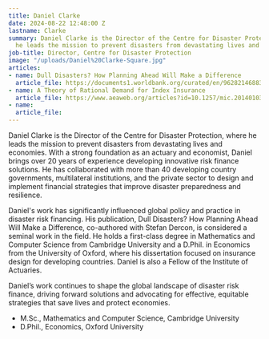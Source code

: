 ```yaml
---
title: Daniel Clarke
date: 2024-08-22 12:48:00 Z
lastname: Clarke
summary: Daniel Clarke is the Director of the Centre for Disaster Protection, where
  he leads the mission to prevent disasters from devastating lives and economies.
job-title: Director, Centre for Disaster Protection
image: "/uploads/Daniel%20Clarke-Square.jpg"
articles:
- name: Dull Disasters? How Planning Ahead Will Make a Difference
  article_file: https://documents1.worldbank.org/curated/en/962821468836117709/pdf/106944-PUB-add-isbn-PUBLIC-9780191088414.pdf?_gl=1*h8qb5n*_gcl_au*NDg4MTA5ODM0LjE3MjEzODk5ODI.
- name: A Theory of Rational Demand for Index Insurance
  article_file: https://www.aeaweb.org/articles?id=10.1257/mic.20140103
- name: 
  article_file: 
---
```


Daniel Clarke is the Director of the Centre for Disaster Protection, where he leads the mission to prevent disasters from devastating lives and economies. With a strong foundation as an actuary and economist, Daniel brings over 20 years of experience developing innovative risk finance solutions. He has collaborated with more than 40 developing country governments, multilateral institutions, and the private sector to design and implement financial strategies that improve disaster preparedness and resilience.

Daniel's work has significantly influenced global policy and practice in disaster risk financing. His publication, Dull Disasters? How Planning Ahead Will Make a Difference, co-authored with Stefan Dercon, is considered a seminal work in the field. He holds a first-class degree in Mathematics and Computer Science from Cambridge University and a D.Phil. in Economics from the University of Oxford, where his dissertation focused on insurance design for developing countries. Daniel is also a Fellow of the Institute of Actuaries.

Daniel’s work continues to shape the global landscape of disaster risk finance, driving forward solutions and advocating for effective, equitable strategies that save lives and protect economies.

* M.Sc., Mathematics and Computer Science, Cambridge University
* D.Phil., Economics, Oxford University
